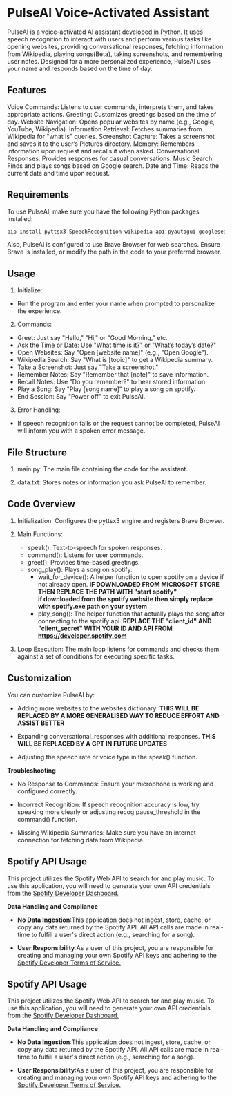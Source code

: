 # PulseAI Voice-Activated Assistant

PulseAI is a voice-activated AI assistant developed in Python. It uses speech recognition to interact with users and perform various tasks like opening websites, providing conversational responses, fetching information from Wikipedia, playing songs(Beta), taking screenshots, and remembering user notes. Designed for a more personalized experience, PulseAI uses your name and responds based on the time of day.

## Features

Voice Commands: Listens to user commands, interprets them, and takes appropriate actions.
Greeting: Customizes greetings based on the time of day.
Website Navigation: Opens popular websites by name (e.g., Google, YouTube, Wikipedia).
Information Retrieval: Fetches summaries from Wikipedia for "what is" queries.
Screenshot Capture: Takes a screenshot and saves it to the user’s Pictures directory.
Memory: Remembers information upon request and recalls it when asked.
Conversational Responses: Provides responses for casual conversations.
Music Search: Finds and plays songs based on Google search.
Date and Time: Reads the current date and time upon request.

## Requirements

To use PulseAI, make sure you have the following Python packages installed:

```bash
pip install pyttsx3 SpeechRecognition wikipedia-api pyautogui googlesearch-python spotipy pyaudio 
```

Also, PulseAI is configured to use Brave Browser for web searches. Ensure Brave is installed, or modify the path in the code to your preferred browser.

## Usage

1. Initialize:

- Run the program and enter your name when prompted to personalize the experience.

2. Commands:

- Greet: Just say "Hello," "Hi," or "Good Morning," etc.
- Ask the Time or Date: Use "What time is it?" or "What’s today’s date?"
- Open Websites: Say "Open [website name]" (e.g., "Open Google").
- Wikipedia Search: Say "What is [topic]" to get a Wikipedia summary.
- Take a Screenshot: Just say "Take a screenshot."
- Remember Notes: Say "Remember that [note]" to save information.
- Recall Notes: Use "Do you remember?" to hear stored information.
- Play a Song: Say "Play [song name]" to play a song on spotify.
- End Session: Say "Power off" to exit PulseAI.

3. Error Handling:

- If speech recognition fails or the request cannot be completed, PulseAI will inform you with a spoken error message.

## File Structure

1. main.py: The main file containing the code for the assistant.

2. data.txt: Stores notes or information you ask PulseAI to remember.


## Code Overview

1. Initialization: Configures the pyttsx3 engine and registers Brave Browser.

2. Main Functions:
    - speak(): Text-to-speech for spoken responses.
    - command(): Listens for user commands.
    - greet(): Provides time-based greetings.
    - song_play(): Plays a song on spotify.
        - wait_for_device(): A helper function to open spotify on a device if not already open.
            **IF DOWNLOADED FROM MICROSOFT STORE THEN REPLACE THE PATH WITH "start spotify"<br>if downloaded from the spotify website then simply replace with spotify.exe path on your system**
        - play_song(): The helper function that actually plays the song after connecting to the spotify api.
            **REPLACE THE "client_id" AND "client_secret" WITH YOUR ID AND API FROM https://developer.spotify.com**

3. Loop Execution: The main loop listens for commands and checks them against a set of conditions for executing specific tasks.

## Customization

You can customize PulseAI by:

- Adding more websites to the websites dictionary.
    **THIS WILL BE REPLACED BY A MORE GENERALISED WAY TO REDUCE EFFORT AND ASSIST BETTER**

- Expanding conversational_responses with additional responses.
    **THIS WILL BE REPLACED BY A GPT IN FUTURE UPDATES**

- Adjusting the speech rate or voice type in the speak() function.


**Troubleshooting**

- No Response to Commands: Ensure your microphone is working and configured correctly.

- Incorrect Recognition: If speech recognition accuracy is low, try speaking more clearly or adjusting recog.pause_threshold in the command() function.

- Missing Wikipedia Summaries: Make sure you have an internet connection for fetching data from Wikipedia.

## Spotify API Usage

This project utilizes the Spotify Web API to search for and play music. To use this application, you will need to generate your own API credentials from the <a href = "https://developer.spotify.com">Spotify Developer Dashboard.</a>

**Data Handling and Compliance**

- **No Data Ingestion**:This application does not ingest, store, cache, or copy any data returned by the Spotify API. All API calls are made in real-time to fulfill a user's direct action (e.g., searching for a song).

- **User Responsibility**:As a user of this project, you are responsible for creating and managing your own Spotify API keys and adhering to the <a href = "https://developer.spotify.com/terms">Spotify Developer Terms of Service.</a>



## Spotify API Usage

This project utilizes the Spotify Web API to search for and play music. To use this application, you will need to generate your own API credentials from the <a href = "https://developer.spotify.com">Spotify Developer Dashboard.</a>

**Data Handling and Compliance**

- **No Data Ingestion**:This application does not ingest, store, cache, or copy any data returned by the Spotify API. All API calls are made in real-time to fulfill a user's direct action (e.g., searching for a song).

- **User Responsibility**:As a user of this project, you are responsible for creating and managing your own Spotify API keys and adhering to the <a href = "https://developer.spotify.com/terms">Spotify Developer Terms of Service.</a>